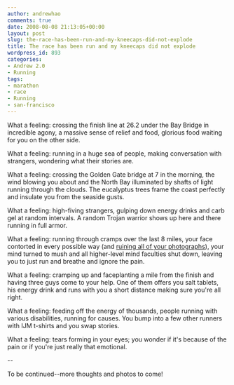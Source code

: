 ```yaml
---
author: andrewhao
comments: true
date: 2008-08-08 21:13:05+00:00
layout: post
slug: the-race-has-been-run-and-my-kneecaps-did-not-explode
title: The race has been run and my kneecaps did not explode
wordpress_id: 893
categories:
- Andrew 2.0
- Running
tags:
- marathon
- race
- Running
- san-francisco
---
```


What a feeling: crossing the finish line at 26.2 under the Bay Bridge in incredible agony, a massive sense of relief and food, glorious food waiting for you on the other side.

What a feeling: running in a huge sea of people, making conversation with strangers, wondering what their stories are.

What a feeling: crossing the Golden Gate bridge at 7 in the morning, the wind blowing you about and the North Bay illuminated by shafts of light running through the clouds. The eucalyptus trees frame the coast perfectly and insulate you from the seaside gusts.

What a feeling: high-fiving strangers, gulping down energy drinks and carb gel at random intervals. A random Trojan warrior shows up here and there running in full armor.

What a feeling: running through cramps over the last 8 miles, your face contorted in every possible way (and [ruining all of your photographs](http://www.marathonfoto.com/index.cfm?RaceOID=27892008M1&LastName=HAO&BibNumber=7586&Mailing=16254)), your mind turned to mush and all higher-level mind faculties shut down, leaving you to just run and breathe and ignore the pain.

What a feeling: cramping up and faceplanting a mile from the finish and having three guys come to your help. One of them offers you salt tablets, his energy drink and runs with you a short distance making sure you're all right.

What a feeling: feeding off the energy of thousands, people running with various disabilities, running for causes. You bump into a few other runners with IJM t-shirts and you swap stories.

What a feeling: tears forming in your eyes; you wonder if it's because of the pain or if you're just really that emotional.

--

To be continued--more thoughts and photos to come!

